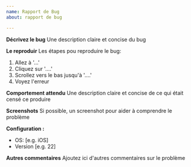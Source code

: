 ```yaml
---
name: Rapport de Bug
about: rapport de bug

---
```


**Décrivez le bug**
Une description claire et concise du bug

**Le reproduir**
Les étapes pou reproduire le bug:
1. Allez à '...'
2. Cliquez sur '....'
3. Scrollez vers le bas jusqu'à '....'
4. Voyez l'erreur

**Comportement attendu**
Une description claire et concise de ce qui était censé ce produire

**Screenshots**
Si possible, un screenshot pour aider à comprendre le problème

**Configuration :**
 - OS: [e.g. iOS]
 - Version [e.g. 22]

**Autres commentaires**
Ajoutez ici d'autres commentaires sur le problème
